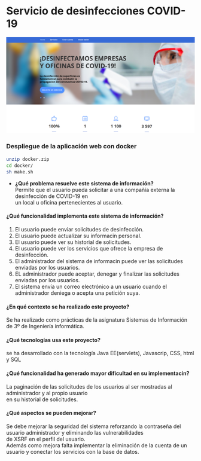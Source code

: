# Servicio de desinfecciones COVID-19  
![alt text](https://github.com/dmarcob/desinfeccionCOVID/blob/main/images/index.png)  
### Despliegue de la aplicación web con docker
```bash
unzip docker.zip
cd docker/
sh make.sh
```

* **¿Qué problema resuelve este sistema de información?**  
 Permite que el usuario pueda solicitar a una compañía externa la desinfección de COVID-19 en   
 un local u oficina pertenecientes al usuario.  

#### ¿Qué funcionalidad implementa este sistema de información?  
 1. El usuario puede enviar solicitudes de desinfección.  
 2. El usuario puede actualizar su informacin personal.  
 3. El usuario puede ver su historial de solicitudes.  
 4. El usuario puede ver los servicios que ofrece la empresa de desinfección.   
 5. El administrador del sistema de informacin puede ver las solicitudes enviadas por los usuarios.  
 6. EL administrador puede aceptar, denegar y finalizar las solicitudes enviadas por los usuarios.  
 7. El sistema envía un correo electrónico a un usuario cuando el administrador deniega o acepta una petición suya.  
 
#### ¿En qué contexto se ha realizado este proyecto?  
 Se ha realizado como prácticas de la asignatura Sistemas de Información de 3º de Ingeniería informática.  
 
#### ¿Qué tecnologías usa este proyecto?  
 se ha desarrollado con la tecnología Java EE(servlets), Javascrip, CSS, html y SQL  
 
#### ¿Qué funcionalidad ha generado mayor dificultad en su implementacin?  
 La paginación de las solicitudes de los usuarios al ser mostradas al administrador y al propio usuario  
 en su historial de solicitudes.  
 
#### ¿Qué aspectos se pueden mejorar?  
Se debe mejorar la seguridad del sistema reforzando la contraseña del usuario administrador y eliminando las vulnerabilidades  
de XSRF en el perfil del usuario.   
Además como mejora falta implementar la eliminación de la cuenta de un usuario y conectar los servicios con la base de datos.  

